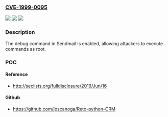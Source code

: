 ### [CVE-1999-0095](https://cve.mitre.org/cgi-bin/cvename.cgi?name=CVE-1999-0095)
![](https://img.shields.io/static/v1?label=Product&message=n%2Fa&color=blue)
![](https://img.shields.io/static/v1?label=Version&message=n%2Fa&color=blue)
![](https://img.shields.io/static/v1?label=Vulnerability&message=n%2Fa&color=brighgreen)

### Description

The debug command in Sendmail is enabled, allowing attackers to execute commands as root.

### POC

#### Reference
- http://seclists.org/fulldisclosure/2019/Jun/16

#### Github
- https://github.com/joscanoga/Reto-python-CRM

